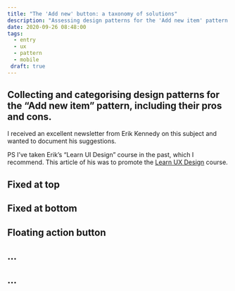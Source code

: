 ```yaml
---
title: "The 'Add new' button: a taxonomy of solutions"
description: "Assessing design patterns for the 'Add new item' pattern with their pros and cons"
date: 2020-09-26 08:48:00
tags:
  - entry
  - ux
  - pattern
  - mobile
 draft: true
---
```

Collecting and categorising design patterns for the “Add new item” pattern, including their pros and cons.
---

I received an excellent newsletter from Erik Kennedy on this subject and wanted to document his suggestions. 

PS I’ve taken Erik’s “Learn UI Design” course in the past, which I recommend. This article of his was to promote the [Learn UX Design](https://learnui.design/courses/learn-ux-design.html) course.

## Fixed at top



## Fixed at bottom



## Floating action button



## …




## …
